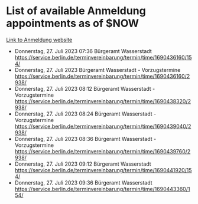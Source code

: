 # List of available Anmeldung appointments as of $NOW
[Link to Anmeldung website](https://service.berlin.de/terminvereinbarung/termin/tag.php?termin=1&anliegen[]=120686&dienstleisterlist=122210,122217,327316,122219,327312,122227,327314,122231,327346,122243,327348,122254,122252,329742,122260,329745,122262,329748,122271,327278,122273,327274,122277,327276,330436,122280,327294,122282,327290,122284,327292,122291,327270,122285,327266,122286,327264,122296,327268,150230,329760,122297,327286,122294,327284,122312,329763,122314,329775,122304,327330,122311,327334,122309,327332,317869,122281,327352,122279,329772,122283,122276,327324,122274,327326,122267,329766,122246,327318,122251,327320,122257,327322,122208,327298,122226,327300&herkunft=http%3A%2F%2Fservice.berlin.de%2Fdienstleistung%2F120686%2F)
- Donnerstag, 27. Juli 2023 07:36 Bürgeramt Wasserstadt https://service.berlin.de/terminvereinbarung/termin/time/1690436160/154/
- Donnerstag, 27. Juli 2023  Bürgeramt Wasserstadt - Vorzugstermine https://service.berlin.de/terminvereinbarung/termin/time/1690436160/2938/
- Donnerstag, 27. Juli 2023 08:12 Bürgeramt Wasserstadt - Vorzugstermine https://service.berlin.de/terminvereinbarung/termin/time/1690438320/2938/
- Donnerstag, 27. Juli 2023 08:24 Bürgeramt Wasserstadt - Vorzugstermine https://service.berlin.de/terminvereinbarung/termin/time/1690439040/2938/
- Donnerstag, 27. Juli 2023 08:36 Bürgeramt Wasserstadt - Vorzugstermine https://service.berlin.de/terminvereinbarung/termin/time/1690439760/2938/
- Donnerstag, 27. Juli 2023 09:12 Bürgeramt Wasserstadt https://service.berlin.de/terminvereinbarung/termin/time/1690441920/154/
- Donnerstag, 27. Juli 2023 09:36 Bürgeramt Wasserstadt https://service.berlin.de/terminvereinbarung/termin/time/1690443360/154/

